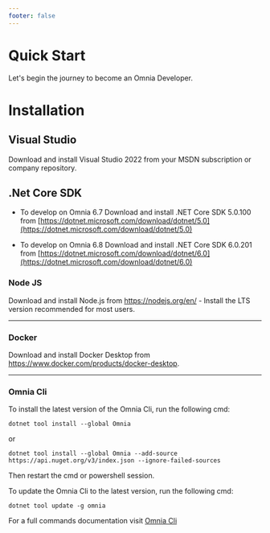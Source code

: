 ```yaml
---
footer: false
---
```


# Quick Start

Let's begin the journey to become an Omnia Developer.


# Installation

## Visual Studio

Download and install Visual Studio 2022 from your MSDN subscription or company repository.

## .Net Core SDK

- To develop on Omnia 6.7
Download and install .NET Core SDK 5.0.100 from  [https://dotnet.microsoft.com/download/dotnet/5.0](https://dotnet.microsoft.com/download/dotnet/5.0)

- To develop on Omnia 6.8
Download and install .NET Core SDK 6.0.201 from [https://dotnet.microsoft.com/download/dotnet/6.0](https://dotnet.microsoft.com/download/dotnet/6.0)


### Node JS
  
Download and install Node.js from  https://nodejs.org/en/ - Install the LTS version recommended for most users.

---

### Docker

Download and install Docker Desktop from https://www.docker.com/products/docker-desktop.

---

### Omnia Cli

To install the latest version of the Omnia Cli, run the following cmd:
```
dotnet tool install --global Omnia
```

or

```
dotnet tool install --global Omnia --add-source https://api.nuget.org/v3/index.json --ignore-failed-sources
```

Then restart the cmd or powershell session.

To update the Omnia Cli to the latest version, run the following cmd: 
```
dotnet tool update -g omnia
```

For a full commands documentation visit [Omnia Cli](https://github.com/preciofishbone/OmniaFx/tree/master/docs/cli#omnia-cli)